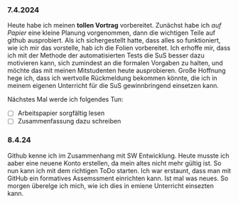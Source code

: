 ### 7.4.2024

Heute habe ich meinen **tollen Vortrag** vorbereitet. Zunächst habe ich *auf Papier* eine kleine Planung vorgenommen, dann die wichtigen Teile auf github ausprobiert. Als ich sichergestellt hatte, dass alles so funktioniert, wie ich mir das vorstelle, hab ich die Folien vorbereitet. Ich erhoffe mir, dass ich mit der Methode der automatisierten Tests die SuS besser dazu motivieren kann, sich zumindest an die formalen Vorgaben zu halten, und möchte das mit meinen Mitstudenten heute ausprobieren. Große Hoffnung hege ich, dass ich wertvolle Rückmeldung bekommen könnte, die ich in meinem eigenen Unterricht für die SuS gewinnbringend einsetzen kann.

Nächstes Mal werde ich folgendes Tun:
- [ ] Arbeitspapier sorgfältig lesen
- [ ] Zusammenfassung dazu schreiben

### 8.4.24
Github kenne ich im Zusammenhang mit SW Entwicklung. Heute musste ich aaber eine neuene Konto erstellen, da mein altes nicht mehr gültig ist.
So nun kann ich mit dem richtigen ToDo starten.
Ich war erstaunt, dass man mit GitHub ein formatives Assemssment einrichten kann. Ist mal was neues.
So morgen überelge ich mich, wie ich dies in emiene Unterricht einsezten kann.
